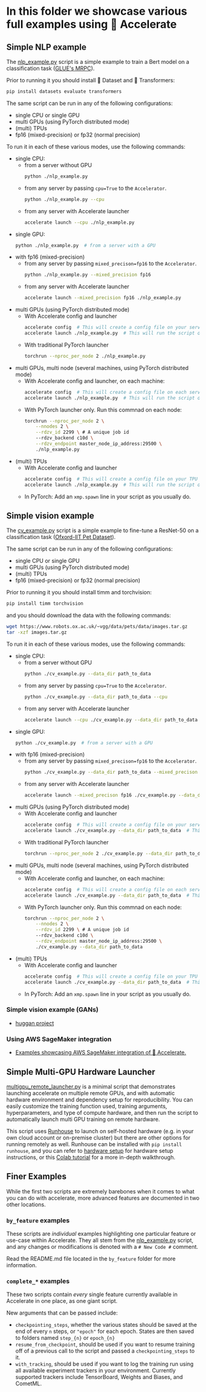 <!---
Copyright 2021 The HuggingFace Team. All rights reserved.

Licensed under the Apache License, Version 2.0 (the "License");
you may not use this file except in compliance with the License.
You may obtain a copy of the License at

    http://www.apache.org/licenses/LICENSE-2.0

Unless required by applicable law or agreed to in writing, software
distributed under the License is distributed on an "AS IS" BASIS,
WITHOUT WARRANTIES OR CONDITIONS OF ANY KIND, either express or implied.
See the License for the specific language governing permissions and
limitations under the License.
-->

# In this folder we showcase various full examples using 🤗 Accelerate

## Simple NLP example

The [nlp_example.py](./nlp_example.py) script is a simple example to train a Bert model on a classification task ([GLUE's MRPC](https://www.microsoft.com/en-us/download/details.aspx?id=52398)).

Prior to running it you should install 🤗 Dataset and 🤗 Transformers:

```bash
pip install datasets evaluate transformers
```

The same script can be run in any of the following configurations:
- single CPU or single GPU
- multi GPUs (using PyTorch distributed mode)
- (multi) TPUs
- fp16 (mixed-precision) or fp32 (normal precision)

To run it in each of these various modes, use the following commands:
- single CPU:
    * from a server without GPU
        ```bash
        python ./nlp_example.py
        ```
    * from any server by passing `cpu=True` to the `Accelerator`.
        ```bash
        python ./nlp_example.py --cpu
        ```
    * from any server with Accelerate launcher
        ```bash
        accelerate launch --cpu ./nlp_example.py
        ```
- single GPU:
    ```bash
    python ./nlp_example.py  # from a server with a GPU
    ```
- with fp16 (mixed-precision)
    * from any server by passing `mixed_precison=fp16` to the `Accelerator`.
        ```bash
        python ./nlp_example.py --mixed_precision fp16
        ```
    * from any server with Accelerate launcher
        ```bash
        accelerate launch --mixed_precision fp16 ./nlp_example.py
- multi GPUs (using PyTorch distributed mode)
    * With Accelerate config and launcher
        ```bash
        accelerate config  # This will create a config file on your server
        accelerate launch ./nlp_example.py  # This will run the script on your server
        ```
    * With traditional PyTorch launcher
        ```bash
        torchrun --nproc_per_node 2 ./nlp_example.py
        ```
- multi GPUs, multi node (several machines, using PyTorch distributed mode)
    * With Accelerate config and launcher, on each machine:
        ```bash
        accelerate config  # This will create a config file on each server
        accelerate launch ./nlp_example.py  # This will run the script on each server
        ```
    * With PyTorch launcher only. Run this commnad on each node:
        ```bash
        torchrun --nproc_per_node 2 \
            --nnodes 2 \
            --rdzv_id 2299 \ # A unique job id 
            --rdzv_backend c10d \
            --rdzv_endpoint master_node_ip_address:29500 \
            ./nlp_example.py
        ```
- (multi) TPUs
    * With Accelerate config and launcher
        ```bash
        accelerate config  # This will create a config file on your TPU server
        accelerate launch ./nlp_example.py  # This will run the script on each server
        ```
    * In PyTorch:
        Add an `xmp.spawn` line in your script as you usually do.


## Simple vision example

The [cv_example.py](./cv_example.py) script is a simple example to fine-tune a ResNet-50 on a classification task ([Ofxord-IIT Pet Dataset](https://www.robots.ox.ac.uk/~vgg/data/pets/)).

The same script can be run in any of the following configurations:
- single CPU or single GPU
- multi GPUs (using PyTorch distributed mode)
- (multi) TPUs
- fp16 (mixed-precision) or fp32 (normal precision)

Prior to running it you should install timm and torchvision:

```bash
pip install timm torchvision
```

and you should download the data with the following commands:

```bash
wget https://www.robots.ox.ac.uk/~vgg/data/pets/data/images.tar.gz
tar -xzf images.tar.gz
```

To run it in each of these various modes, use the following commands:
- single CPU:
    * from a server without GPU
        ```bash
        python ./cv_example.py --data_dir path_to_data
        ```
    * from any server by passing `cpu=True` to the `Accelerator`.
        ```bash
        python ./cv_example.py --data_dir path_to_data --cpu
        ```
    * from any server with Accelerate launcher
        ```bash
        accelerate launch --cpu ./cv_example.py --data_dir path_to_data
        ```
- single GPU:
    ```bash
    python ./cv_example.py  # from a server with a GPU
    ```
- with fp16 (mixed-precision)
    * from any server by passing `mixed_precison=fp16` to the `Accelerator`.
        ```bash
        python ./cv_example.py --data_dir path_to_data --mixed_precison fp16
        ```
    * from any server with Accelerate launcher
        ```bash
        accelerate launch --mixed_precison fp16 ./cv_example.py --data_dir path_to_data
- multi GPUs (using PyTorch distributed mode)
    * With Accelerate config and launcher
        ```bash
        accelerate config  # This will create a config file on your server
        accelerate launch ./cv_example.py --data_dir path_to_data  # This will run the script on your server
        ```
    * With traditional PyTorch launcher
        ```bash
        torchrun --nproc_per_node 2 ./cv_example.py --data_dir path_to_data
        ```
- multi GPUs, multi node (several machines, using PyTorch distributed mode)
    * With Accelerate config and launcher, on each machine:
        ```bash
        accelerate config  # This will create a config file on each server
        accelerate launch ./cv_example.py --data_dir path_to_data  # This will run the script on each server
        ```
    * With PyTorch launcher only. Run this commnad on each node:
        ```bash
        torchrun --nproc_per_node 2 \
            --nnodes 2 \
            --rdzv_id 2299 \ # A unique job id 
            --rdzv_backend c10d \
            --rdzv_endpoint master_node_ip_address:29500 \
            ./cv_example.py --data_dir path_to_data
        ```
- (multi) TPUs
    * With Accelerate config and launcher
        ```bash
        accelerate config  # This will create a config file on your TPU server
        accelerate launch ./cv_example.py --data_dir path_to_data  # This will run the script on each server
        ```
    * In PyTorch:
        Add an `xmp.spawn` line in your script as you usually do.

### Simple vision example (GANs)

- [huggan project](https://github.com/huggingface/community-events/tree/main/huggan)

### Using AWS SageMaker integration
- [Examples showcasing AWS SageMaker integration of 🤗 Accelerate.](https://github.com/pacman100/accelerate-aws-sagemaker)


## Simple Multi-GPU Hardware Launcher

[multigpu_remote_launcher.py](./multigpu_remote_launcher.py) is a minimal script that demonstrates launching accelerate
on multiple remote GPUs, and with automatic hardware environment and dependency setup for reproducibility. You can
easily customize the training function used, training arguments, hyperparameters, and type of compute hardware, and then
run the script to automatically launch multi GPU training on remote hardware.

This script uses [Runhouse](https://github.com/run-house/runhouse) to launch on self-hosted hardware (e.g. in your own
cloud account or on-premise cluster) but there are other options for running remotely as well. Runhouse can be installed
with `pip install runhouse`, and you can refer to
[hardware setup](https://runhouse-docs.readthedocs-hosted.com/en/latest/api/python/cluster.html#hardware-setup)
for hardware setup instructions, or this
[Colab tutorial](https://colab.research.google.com/drive/1qVwYyLTCPYPSdz9ZX7BZl9Qm0A3j7RJe) for a more in-depth walkthrough.

## Finer Examples

While the first two scripts are extremely barebones when it comes to what you can do with accelerate, more advanced features are documented in two other locations.

### `by_feature` examples

These scripts are *individual* examples highlighting one particular feature or use-case within Accelerate. They all stem from the [nlp_example.py](./nlp_example.py) script, and any changes or modifications is denoted with a `# New Code #` comment.

Read the README.md file located in the `by_feature` folder for more information.

### `complete_*` examples

These two scripts contain *every* single feature currently available in Accelerate in one place, as one giant script.

New arguments that can be passed include:

- `checkpointing_steps`, whether the various states should be saved at the end of every `n` steps, or `"epoch"` for each epoch. States are then saved to folders named `step_{n}` or `epoch_{n}`
- `resume_from_checkpoint`, should be used if you want to resume training off of a previous call to the script and passed a `checkpointing_steps` to it.
- `with_tracking`, should be used if you want to log the training run using all available experiment trackers in your environment. Currently supported trackers include TensorBoard, Weights and Biases, and CometML.
